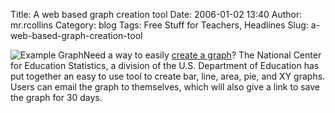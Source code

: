 Title: A web based graph creation tool
Date: 2006-01-02 13:40
Author: mr.rcollins
Category: blog
Tags: Free Stuff for Teachers, Headlines
Slug: a-web-based-graph-creation-tool

![Example Graph][]Need a way to easily [create a graph][]? The National
Center for Education Statistics, a division of the U.S. Department of
Education has put together an easy to use tool to create bar, line,
area, pie, and XY graphs. Users can email the graph to themselves, which
will also give a link to save the graph for 30 days.

  [Example Graph]: http://ryancollins.org/wp/wp-content/uploads/2006/01/graph.thumbnail.jpg
    "Example Graph"
  [create a graph]: http://nces.ed.gov/nceskids/createagraph/
